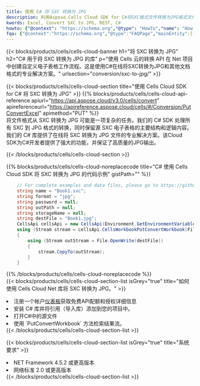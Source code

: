 ```yaml
---
title: 使用 C# 将 SXC 转换为 JPG
description: 利用Aspose.Cells Cloud SDK for C#将SXC格式文件转换为JPG格式文件。
kwords: Excel, Convert SXC to JPG, REST, C#
howto: {"@context": "https://schema.org","@type": "HowTo","name": "How to convert SXC to JPG using the Cells Cloud Net library.","description": "How to convert SXC to JPG using the Cells Cloud Net library.","image": {"@type": "ImageObject"},"url": "/net/conversion/sxc-to-jpg/","step": [{ "@type": "HowToStep","name": "How to convert SXC to JPG using the Cells Cloud Net library. step 1", "image": {"@type": "ImageObject",},"url": "/net/conversion/sxc-to-jpg/","text": "Register an account at <a href='https://dashboard.aspose.cloud/'>Dashboard</a> to get free API quota & authorization details",},{ "@type": "HowToStep","name": "How to convert SXC to JPG using the Cells Cloud Net library. step 1", "image": {"@type": "ImageObject",},"url": "/net/conversion/sxc-to-jpg/","text": "Install C# library and add the reference (import the library) to your project.",},{ "@type": "HowToStep","name": "How to convert SXC to JPG using the Cells Cloud Net library. step 1", "image": {"@type": "ImageObject",},"url": "/net/conversion/sxc-to-jpg/","text": "Open the source file in C#",},{ "@type": "HowToStep","name": "How to convert SXC to JPG using the Cells Cloud Net library. step 1", "image": {"@type": "ImageObject",},"url": "/net/conversion/sxc-to-jpg/","text": "Use the `PutConvertWorkbook` method to retrieve the resulting stream.",}, ],"supply": {"@type": "HowToSupply","name": "document"},"tool": [{"@type": "HowToTool","name": "Visual Studio, Visual Studio Code, Rider "},{"@type": "HowToTool","name": "Aspose Cells"}],"totalTime": "PT6M"}
fqa: {"@context":"https://schema.org","@type":"FAQPage","mainEntity":[{"@type":"Question","name":"Why convert file formats in C# using REST API?","acceptedAnswer":{"@type":"Answer","text":"Documents are encoded in many ways, and some files may be incompatible with the software you use. To open and read such files, just convert them to appropriate file formats.<br/><ol><li>Install .NET SDK and add the reference (import the library) to your project.</li><li>Open the source file in C# using REST API.</li><li>Call the PutConvertWorkbookRequest() method, passing an output filename with required extension.</li><li>Get the result of conversion as a separate file.</li></ol>"}},{"@type":"Question","name":"What file formats can I convert with your C# library?","acceptedAnswer":{"@type":"Answer","text":"We support a variety of file formats for conversion using .NET library, including XLSX, Excel, xls , PDF, CSV, HTML, Markdown, XML, PNG, JPG, TIFF, Json, TXT and many more."}},{"@type":"Question","name":"What is the maximum allowed file size for conversion using this .NET library?","acceptedAnswer":{"@type":"Answer","text":"There are no file size limits for format conversions using .NET library."}}]}
---
```

{{< blocks/products/cells/cells-cloud-banner h1="将 SXC 转换为 JPG" h2="C# 用于将 SXC 转换为 JPG 的库" p="使用 Cells 云的转换 API 在 Net 项目中创建自定义电子表格工作流程。这是使用C#在线将SXC转换为JPG和其他文档格式的专业解决方案。" urlsection="conversion/sxc-to-jpg/" >}}

{{< blocks/products/cells/cells-cloud-section title="使用 Cells Cloud SDK for C# 将 SXC 转换为 JPG" >}}
{{% blocks/products/cells/cells-cloud-api-reference apiurl="https://api.aspose.cloud/v3.0/cells/convert" apireferenceurl="https://apireference.aspose.cloud/cells/#/Conversion/PutConvertExcel" apimethod="PUT" %}}
<br/>
将文件格式从 SXC 转换为 JPG 可能是一项复杂的任务。我们的 C# SDK 处理所有 SXC 到 JPG 格式的转换，同时保留源 SXC 电子表格的主要结构和逻辑内容。我们的 C# 库提供了在线将 SXC 转换为 JPG 文件的专业解决方案。该Cloud SDK为C#开发者提供了强大的功能，并保证了高质量的JPG输出。

{{< /blocks/products/cells/cells-cloud-section >}}

{{% blocks/products/cells/cells-cloud-noreplacecode title="C# 使用 Cells Cloud SDK 将 SXC 转换为 JPG 的代码示例" gistPath="" %}}
 
```cs
    // For complete examples and data files, please go to https://github.com/aspose-cells-cloud/aspose-cells-cloud-dotnet/
    string name = "Book1.sxc";
    string format = "jpg";
    string password = null;
    string outPath = null;
    string storageName = null;
    string destFile = "Book1.jpg";
    CellsApi cellsApi = new CellsApi(Environment.GetEnvironmentVariable("ProductClientId"), Environment.GetEnvironmentVariable("ProductClientSecret"));
    using (Stream stream = cellsApi.CellsWorkbookPutConvertWorkbook(File.OpenRead(name), format, password, outPath, storageName))
    {
        using (Stream outStream = File.OpenWrite(destFile))
        {
            stream.CopyTo(outStream);
        }
    }
```
 
{{% /blocks/products/cells/cells-cloud-noreplacecode %}}
<br/>
{{< blocks/products/cells/cells-cloud-section-list isGrey="true" title="如何使用 Cells Cloud Net 库将 SXC 转换为 JPG。" >}}
<li>注册一个帐户<a href="https://dashboard.aspose.cloud/">仪表板</a>获取免费API配额和授权详细信息</li>
<li>安装 C# 库并将引用（导入库）添加到您的项目中。</li>
<li>打开C#中的源文件</li>
<li>使用 `PutConvertWorkbook` 方法检索结果流。</li>
{{< /blocks/products/cells/cells-cloud-section-list >}}

{{< blocks/products/cells/cells-cloud-section-list isGrey="true" title="系统要求" >}}
<li>NET Framework 4.5.2 或更高版本</li>
<li>网络标准 2.0 或更高版本</li>
{{< /blocks/products/cells/cells-cloud-section-list >}}
